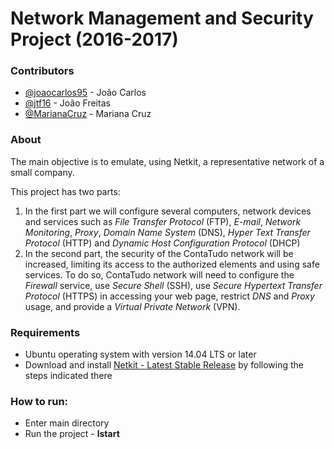 # Network Management and Security Project (2016-2017)

### Contributors
- [@joaocarlos95](https://github.com/joaocarlos95) - João Carlos
- [@jtf16](https://github.com/jtf16) - João Freitas
- [@MarianaCruz](https://github.com/MarianaCruz) - Mariana Cruz

### About
The main objective is to emulate, using Netkit, a representative network of a small company.

This project has two parts:
  1. In the first part we will configure several computers, network devices and services such as _File Transfer Protocol_ (FTP), _E-mail_, _Network Monitoring_, _Proxy_, _Domain Name System_ (DNS), _Hyper Text Transfer Protocol_ (HTTP) and _Dynamic Host Configuration Protocol_ (DHCP)
  1. In the second part, the security of the ContaTudo network will be increased, limiting its access to the authorized elements and using safe services. To do so, ContaTudo network will need to configure the _Firewall_ service, use _Secure Shell_ (SSH), use _Secure Hypertext Transfer Protocol_ (HTTPS) in accessing your web page, restrict _DNS_ and _Proxy_ usage, and provide a _Virtual Private Network_ (VPN).
  
### Requirements
- Ubuntu operating system with version 14.04 LTS or later
- Download and install [Netkit - Latest Stable Release](http://wiki.netkit.org/index.php/Download_Official#toc) by following the steps indicated there

### How to run:
- Enter main directory
- Run the project - **lstart** 
